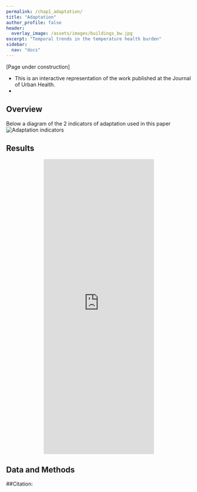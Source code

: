 ```yaml
---
permalink: /chap1_adaptation/
title: "Adaptation"
author_profile: false
header:
  overlay_image: /assets/images/buildings_bw.jpg
excerpt: "Temporal trends in the temperature health burden"
sidebar:
  nav: "docs"
---
```


[Page under construction]
* This is an interactive representation of the work published at the Journal of Urban Health.
*
## Overview
Below a diagram of the 2 indicators of adaptation used in this paper
<img align="center" src="https://AinaRB.github.io/climate_and_health/assets/images/Diagram_adaptation_indicators.jpg" alt="Adaptation indicators">

## Results
<center><iframe 
src="https://AinaRB.github.io/climate_and_health/assets/images/index.html" height="800", with="1200", frameBorder="0"></iframe></center>


## Data and Methods

##Citation:
